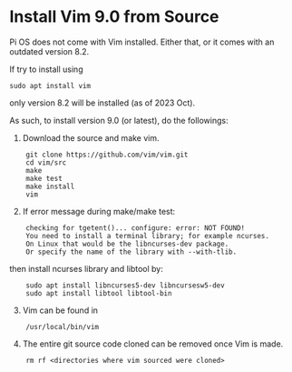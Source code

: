 # Install Vim 9.0 from Source

Pi OS does not come with Vim installed. Either that, or it comes with an outdated version 8.2.

If try to install using 

```
sudo apt install vim
```

only version 8.2 will be installed (as of 2023 Oct).

As such, to install version 9.0 (or latest), do the followings:


1. Download the source and make vim.

```
    git clone https://github.com/vim/vim.git
    cd vim/src
    make
    make test
    make install
    vim
```


2. If error message during make/make test:

```
    checking for tgetent()... configure: error: NOT FOUND!
    You need to install a terminal library; for example ncurses.
    On Linux that would be the libncurses-dev package.
    Or specify the name of the library with --with-tlib.
```

   then install ncurses library and libtool by:

```
    sudo apt install libncurses5-dev libncursesw5-dev
    sudo apt install libtool libtool-bin
```

3. Vim can be found in

```
    /usr/local/bin/vim
```

4. The entire git source code cloned can be removed once Vim is made.
```
    rm rf <directories where vim sourced were cloned>
```

   
